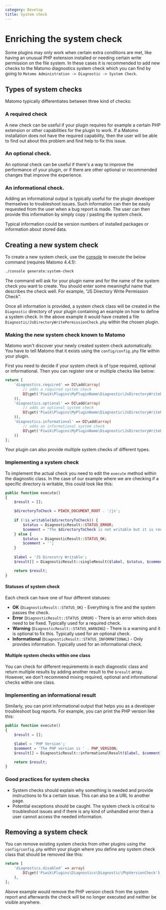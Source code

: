 ```yaml
---
category: Develop
title: System check
---
```

# Enriching the system check

Some plugins may only work when certain extra conditions are met, like having an unusual PHP extension installed or needing certain write permission on the file system. In these cases it is recommended to add new checks to the Matomo diagnostics system check which you can find by going to `Matomo Administration -> Diagnostic -> System Check`. 

## Types of system checks 

Matomo typically differentiates between three kind of checks:

### A required check

A new check can be useful if your plugin requires for example a certain PHP extension or other capabilities for the plugin to work. If a Matomo installation does not have the required capability, then the user will be able to find out about this problem and find help to fix this issue.

### An optional check.

An optional check can be useful if there's a way to improve the performance of your plugin, or if there are other optional or recommended changes that improve the experience.

### An informational check.

Adding an informational output is typically useful for the plugin developer themselves to troubleshoot issues. Such information can then be easily requested from the user when a bug report is made. The user can then provide this information by simply copy / pasting the system check.

Typical information could be version numbers of installed packages or information about stored data.

## Creating a new system check

To create a new system check, use the [console](/guides/piwik-on-the-command-line) to execute the below command (requires Matomo 4.4.1):

```bash
./console generate:system-check
```

The command will ask for your plugin name and for the name of the system check you want to create. You should enter some meaningful name that describes the check well. For example, "JS Directory Write Permission Check".

Once all information is provided, a system check class will be created in the `Diagnostic` directory of your plugin containing an example on how to define a system check. In the above example it would have created a file `Diagnostic/JsDirectoryWritePermissionCheck.php` within the chosen plugin.

### Making the new system check known to Matomo

Matomo won't discover your newly created system check automatically. You have to tell Matomo that it exists using the `config/config.php` file within your plugin. 

First you need to decide if your system check is of type required, optional or informational. Then you can register one or multiple checks like below:

```php
return [
    'diagnostics.required' => DI\add(array(
        // adds a required system check
        DI\get('Piwik\Plugins\MyPluginName\Diagnostic\JsDirectoryWritePermissionCheck'),
    )),
    'diagnostics.optional' => DI\add(array(
        // adds an optional system check
        DI\get('Piwik\Plugins\MyPluginName\Diagnostic\JsDirectoryWritePermissionCheck'),
    )),
    'diagnostics.informational' => DI\add(array(
        // adds an informational system check
        DI\get('Piwik\Plugins\MyPluginName\Diagnostic\JsDirectoryWritePermissionCheck'),
    ))
];
```

Your plugin can also provide multiple system checks of different types.

### Implementing a system check

To implement the actual check you need to edit the `execute` method within the diagnostic class. In the case of our example where we are checking if a specific directory is writable, this could look like this:

```php
public function execute()
{
    $result = [];

    $directoryToCheck = PIWIK_DOCUMENT_ROOT . '/js';
    
    if (!is_writable($directoryToCheck)) {
        $status = DiagnosticResult::STATUS_ERROR; 
        $comment = "The $directoryToCheck is not writable but it is required because ... To make this directory writable execute ...";
    } else {
        $status = DiagnosticResult::STATUS_OK;
        $comment = '';
    }
    
    $label = 'JS Direcotry Writable';
    $result[] = DiagnosticResult::singleResult($label, $status, $comment);

    return $result;
}
```

#### Statuses of system check

Each check can have one of four different statuses:

* **OK** (`DiagnosticResult::STATUS_OK`) - Everything is fine and the system passes the check.
* **Error** (`DiagnosticResult::STATUS_ERROR`) - There is an error which does need to be fixed. Typically used for a required check.
* **Warning** (`DiagnosticResult::STATUS_WARNING`) - There is a warning and it is optional to fix this. Typically used for an optional check.
* **Informational** (`DiagnosticResult::STATUS_INFORMATIONAL`) - Only provides information. Typically used for an informational check.

#### Multiple system checks within one class

You can check for different requirements in each diagnostic class and return multiple results by adding another result to the `$result` array. However, we don't recommend mixing required, optional and informational checks within one class.

### Implementing an informational result

Similarly, you can print informational output that helps you as a developer troubleshoot bug reports. For example, you can print the PHP version like this:

```php
public function execute()
{
    $result = [];

    $label = 'PHP Version';
    $comment = 'The PHP version is ' . PHP_VERSION;
    $result[] = DiagnosticResult::informationalResult($label, $comment);

    return $result;
}
```

### Good practices for system checks

* System checks should explain why something is needed and provide instructions to fix a certain issue. This can also be a URL to another page.
* Potential exceptions should be caught. The system check is critical to troubleshoot issues and if there is any kind of unhandled error then a user cannot access the needed information.

## Removing a system check

You can remove existing system checks from other plugins using the `config/config.php` within your plugin where you define any system check class that should be removed like this:

```php
return [
    'diagnostics.disabled' => array(
        DI\get('Piwik\Plugins\Diagnostics\Diagnostic\PhpVersionCheck'),
    ),
];
```

Above example would remove the PHP version check from the system report and afterwards the check will be no longer executed and neither be visible anywhere.

